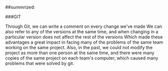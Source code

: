 ##summrized:

###GIT


Through Git, we can write a comment on every change we've made
We can also refer to any of the versions at the same time, and when changing in a particular version does not affect the rest of the versions
Which made these advantages a great impact in facing many of the problems of the same team working on the same project.
Also, in the past, we could not modify the project as more than one person at the same time, and there were many copies of the same project on each team's computer, which caused many problems that were solved by git.
